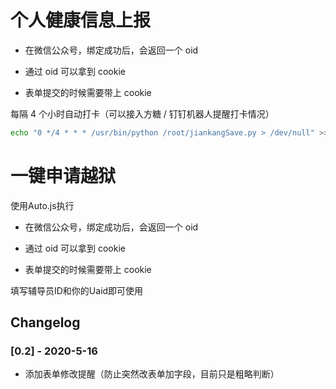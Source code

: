 # 个人健康信息上报


* 在微信公众号，绑定成功后，会返回一个 oid

* 通过 oid 可以拿到 cookie

* 表单提交的时候需要带上 cookie



每隔 4 个小时自动打卡（可以接入方糖 / 钉钉机器人提醒打卡情况）

```bash
echo "0 */4 * * * /usr/bin/python /root/jiankangSave.py > /dev/null" >> /var/spool/cron/root
```
# 一键申请越狱

使用Auto.js执行

* 在微信公众号，绑定成功后，会返回一个 oid

* 通过 oid 可以拿到 cookie

* 表单提交的时候需要带上 cookie

填写辅导员ID和你的Uaid即可使用


## Changelog


### [0.2] - 2020-5-16

- 添加表单修改提醒（防止突然改表单加字段，目前只是粗略判断）
